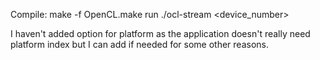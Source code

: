 Compile: make -f OpenCL.make
run ./ocl-stream <device_number>

I haven't added option for platform as the application doesn't really need platform index but I can add if needed for some other reasons.